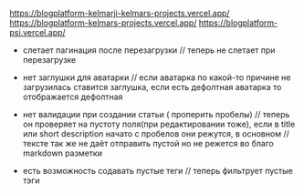 https://blogplatform-kelmarji-kelmars-projects.vercel.app/
https://blogplatform-kelmars-projects.vercel.app/
https://blogplatform-psi.vercel.app/

- слетает пагинация после перезагрузки
 // теперь не слетает при перезагрузке

-  нет заглушки для аватарки
 // если аватарка по какой-то причине не загрузилась ставится заглушка, если есть дефолтная аватарка то отображается дефолтная

- нет валидации при создании статьи ( проперить пробелы) 
// теперь он проверяет на пустоту поля(при редактировании тоже), если в title или short description начато с пробелов они режутся, в основном
// тексте так же не даёт отправить пустой но не режется во благо markdown разметки

- есть возможность содавать пустые теги 
// теперь фильтрует пустые тэги